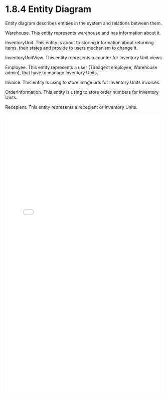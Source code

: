 # 1.8.4 Entity Diagram

Entity diagram describes entities in the system and relations between them.

Warehouse. This entity represents warehouse and has information about it.

InventoryUnit. This entity is about to storing information about returning items, their states and provide to users mechanism to change it.

InventoryUnitView. This entity represents a counter for Inventory Unit views.

Employee. This entity represents a user (Tireagent employee, Warehouse admin), that have to manage Inventory Units.

Invoice. This entity is using to store image urls for Inventory Units invoices.

OrderInformation. This entity is using to store order numbers for Inventory Units.

Recepient. This entity represents a recepient or Inventory Units.

<embed src="../../data/tireagent-warehouse-erd.pdf" type="application/pdf" width=100% height=900>